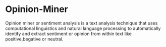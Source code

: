 # Opinion-Miner
Opinion miner or sentiment analysis is a text analysis technique that uses computational linguistics and natural language processing to automatically identify and extract sentiment or opinion from within text like positive,begative or neutral.
